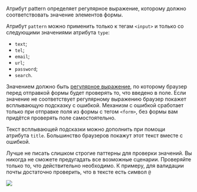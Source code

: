 Атрибут pattern определяет регулярное выражение, которому должно соответствовать значение элементов формы.

Атрибут `pattern` можно применить только к тегам `<input>` и только со следующими значениями атрибута `type`:

- `text`;
- `tel`;
- `email`;
- `url`;
- `password`;
- `search`.

Значением должно быть [регулярное выражение](https://developer.mozilla.org/ru/docs/Web/JavaScript/Guide/Regular_Expressions), по которому браузер перед отправкой формы будет проверять то, что введено в поле. Если значение не соответствует регулярному выражению браузер покажет всплывающую подсказку с ошибкой. Механизм с ошибкой сработает только при отправке поля из формы с тегом `<form>`, без формы вам придётся проверять поле самостоятельно.

Текст всплывающей подсказки можно дополнить при помощи атрибута `title`. Большинство браузеров покажут этот текст вместе с ошибкой.

Лучше не писать слишком строгие паттерны для проверки значений. Вы никогда не сможете предугадать все возможные сценарии. Проверяйте только то, что действительно необходимо. К примеру, для валидации почты достаточно проверить, что в тексте есть символ `@`

![](https://solid-canidae-759.notion.site/image/https%3A%2F%2Fprod-files-secure.s3.us-west-2.amazonaws.com%2F88b5ae27-ae96-47e9-9b3e-04a5469da5df%2F06c70eb7-168d-4b63-b2d9-9a86ab3805cc%2FUntitled.png?table=block&id=145dcd93-9d44-8180-90ee-f258e6a90057&spaceId=88b5ae27-ae96-47e9-9b3e-04a5469da5df&width=1360&userId=&cache=v2)
